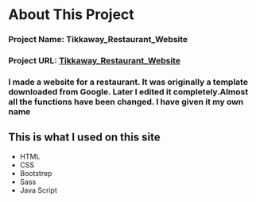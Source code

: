 

# About This Project

### Project Name: Tikkaway_Restaurant_Website ###
### Project URL: [Tikkaway_Restaurant_Website](https://fmtawhid.github.io/Tikkaway_Restaurant_Website/) ###


### I made a website for a restaurant. It was originally a template downloaded from Google. Later I edited it completely.Almost all the functions have been changed. I have given it my own name ###

## This is what I used on this site ## 

- HTML
- CSS
- Bootstrep
- Sass 
- Java Script
